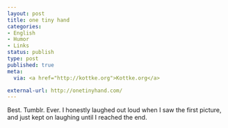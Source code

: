 ```yaml
---
layout: post
title: one tiny hand
categories:
- English
- Humor
- Links
status: publish
type: post
published: true
meta:
  via: <a href="http://kottke.org">Kottke.org</a>

external-url: http://onetinyhand.com/
---
```

Best. Tumblr. Ever. I honestly laughed out loud when I saw the first picture, and just kept on laughing until I reached the end.
